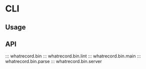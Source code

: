 # CLI

## Usage

## API
::: whatrecord.bin
::: whatrecord.bin.lint
::: whatrecord.bin.main
::: whatrecord.bin.parse
::: whatrecord.bin.server
